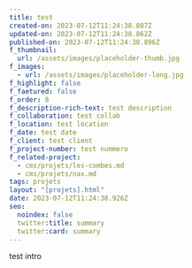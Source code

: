 ```yaml
---
title: test
created-on: 2023-07-12T11:24:38.807Z
updated-on: 2023-07-12T11:24:38.862Z
published-on: 2023-07-12T11:24:38.896Z
f_thumbnail:
  url: /assets/images/placeholder-thumb.jpg
f_images:
  - url: /assets/images/placeholder-long.jpg
f_highlight: false
f_faetured: false
f_order: 8
f_description-rich-text: t﻿est description
f_collaboration: test collab
f_location: test location
f_date: test date
f_client: test client
f_project-number: test nummero
f_related-project:
  - cms/projets/les-combes.md
  - cms/projets/nax.md
tags: projets
layout: "[projets].html"
date: 2023-07-12T11:24:38.926Z
seo:
  noindex: false
  twitter:title: summary
  twitter:card: summary
---
```

t﻿est intro